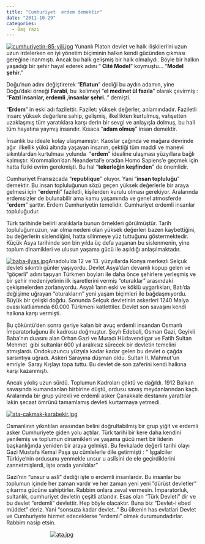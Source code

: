 ```yaml
---
title: "Cumhuriyet  erdem demektir"
date: "2011-10-29"
categories: 
  - Baş Yazı
---
```


[![cumhuriyetin-85-yili.jpg](/uploads/2011/10/cumhuriyetin-85-yili-1.jpg)](/uploads/2011/10/cumhuriyetin-85-yili-1.jpg "cumhuriyetin-85-yili.jpg") Yunanlı Platon devlet ve halk ilişkileri’ni uzun uzun irdelerken en iyi yönetim biçiminin halkın kendi gücünden çıkması gereğine inanmıştı. Ancak bu halk gelişmiş bir halk olmalıydı. Böyle bir halkın yaşadığı bir şehir hayal ederek adını “ **Cité Model**” koymuştu... “**Model şehir**.”

Doğu’nun adını değiştirerek “**Eflatun**” dediği bu aydın adamın, yine Doğu’daki örneği **Farabî**, bu  kelimeyi “**el medinet ül fazıla**” olarak çevirmiş : “**Fazıl insanlar, erdemli ,insanlar şehri.**.” demişti.

“**Erdem**” in eski adı fazilettir. Fazilet: yüksek değerler, anlamındadır. Faziletli insan: yüksek değerlere sahip, gelişmiş, ilkellikten kurtulmuş, vahşetten uzaklaşmış tüm yaratıklara karşı derin bir sevgi ve anlayışla dolmuş, bu hali tüm hayatına yaymış insandır. Kısaca “**adam olmuş**” insan demektir.

İnsanlık bu ideale kolay ulaşmamıştır. Kaoslar çağında ve mağara devrinde  ağır  ilkellik yükü altında yaşayan insanın, çektiği tüm maddi ve manevi sıkıntılardan kurtulması yolunda  “**erdem**” idealine ulaşması yüzyıllara bağlı kalmıştır. Krommalion’dan Neandertal’e oradan Homo Sapiens’e geçmek için hatta fiziki evrim gerekmişti. Bu hal “**tekerleğin keşfinden**” de önemlidir.

Cumhuriyet Fransızcada “**republique**” oluyor. Yani “**insan topluluğu**” demektir. Bu insan topluluğunun sözü geçen yüksek değerlerle bir araya gelmesi için “**erdemli**” faziletli, kişilerden kurulu olması gerekiyor. Aralarında erdemsizler de bulunabilir ama kamu yaşamında ve genel atmosferde “**erdem**” şarttır. Erdem Cumhuriyetin temelidir. Cumhuriyet erdemli insanlar topluluğudur.

Türk tarihinde belirli aralıklarla bunun örnekleri görülmüştür. Tarih topluluğumuzun, var olma nedeni olan yüksek değerleri bazen kaybettiğini, bu değerlerin sislendiğini, hatta silinmeye yüz tuttuğunu göstermektedir. Küçük Asya tarihinde son bin yılda üç defa yaşanan bu sislenmenin, yine toplum dinamikleri ve ulusun yaşama gücü ile aşıldığı anlaşılmaktadır.

[![baba-ilyas.jpg](/uploads/2011/10/baba-ilyas.jpg)](/uploads/2011/10/baba-ilyas.jpg "baba-ilyas.jpg")Anadolu’da 12 ve 13. yüzyıllarda Konya merkezli Selçuk devleti sıkıntılı günler yaşıyordu. Devlet Asya’dan devamlı kopup gelen ve “göçerli” adını taşıyan Türkmen boyları ile daha önce şehirlere yerleşmiş ve bir şehir medeniyetinin ilk işaretlerini vermiş “oturaklar” arasındaki çekişmelerden zorlanıyordu. Asyalı’ların eski ve köklü uygarlıkları, Batı’da değişime uğrayan “oturakların” yeni yaşam biçimleri ile bağdaşmıyordu. Büyük bir çelişki doğdu. Sonunda Selçuk devletinin askerleri 1240 Malya ovası katliamında 60.000 Türkmeni katlettiler. Devlet son savaşını kendi halkına karşı vermişti.

Bu çöküntü’den sonra geriye kalan bir avuç erdemli insandan Osmanlı İmparatorluğunu ilk kadrosu doğmuştur. Şeyh Edebali, Osman Gazi, Geyikli Baba’nın duasını alan Orhan Gazi ve Muradı Hüdavendigar ve Fatih Sultan Mehmet  gibi sultanlar 600 yıl aralıksız sürecek bir devletin temelini atmışlardı. Ondokuzuncu yüzyıla kadar kadar gelen bu devlet o çağda sarsıntıya uğradı. Askeri Sarayına düşman oldu. Sultan II. Mahmut'un emriyle  Saray Kışlayı topa tuttu. Bu devlet de son zaferini kendi halkına karşı kazanmıştı.

Ancak yıkılış uzun sürdü. Toplumun Kadroları çöktü ve dağıldı. 1912 Balkan savaşında kumandanları birbirine düştü, ordusu savaş meydanlarından kaçtı. Aralarında bir grup yürekli ve erdemli asker Çanakkale destanını yarattılar lakin şecaat ömrünü tamamlamış devleti kurtarmaya yetmedi.

[![ata-cakmak-karabekir.jpg](/uploads/2011/10/ata-cakmak-karabekir.jpg)](/uploads/2011/10/ata-cakmak-karabekir.jpg "ata-cakmak-karabekir.jpg")

Osmanlının yıkıntıları arasından belini doğrultabilmiş bir grup yiğit ve erdemli asker Cumhuriyete giden yolu açtılar. Türk tarihi bir kere daha kendini yenilemiş ve toplumun dinamikleri ve yaşama gücü mert bir liderin başkanlığında yeniden bir araya gelmişti. Bu fevkalade değerli tarihi olayı Gazi Mustafa Kemal Paşa şu cümlelerle dile getirmişti : “ İşgalciler Türkiye’nin ordusunu yenmekle unsur u aslîsini de ele geçirdiklerini  zannetmişlerdi, işte orada yanıldılar”

Gazi’nin “unsur u aslî” dediği işte o erdemli insanlardır. Bu insanlar bu toplumun içinde her zaman vardır ve her zaman yeni yeni “dürüst devletler” çıkarma gücüne sahiptirler. Rabbim onlara zeval vermesin. İmparatorluk, sultanlık, cumhuriyet devletin çeşitli atlarıdır. Esas olan “Türk Devleti” dir ve bu devlet “erdemli” devlettir. Hep böyle olacaktır. Buna biz “Devlet-i ebed müddet” deriz. Yani “sonsuza kadar devlet..” Bu ülkenin has evlatlari Devlet ve Cumhuriyete hizmet edeceklerse “erdemli” olmak durumundadırlar.  Rabbim nasip etsin.

                             [![ata.jpg](/uploads/2011/10/ata.jpg)](/uploads/2011/10/ata.jpg "ata.jpg")
